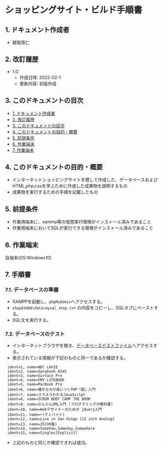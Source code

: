 <!-- omit in toc -->
# ショッピングサイト・ビルド手順書 
 
 <a id="sec1"></a>

## 1. ドキュメント作成者

-  越智陸仁

<a id="sec2"></a>

## 2. 改訂履歴

- 1.0:
  - 作成日時: 2022-02-1
  - 更新内容: 初版作成

<a id="sec3"></a>

## 3. このドキュメントの目次

- [1. ドキュメント作成者](#sec1)
- [2. 改訂履歴](#sec2)
- [3. このドキュメントの目次](#sec3)
- [4. このドキュメントの目的・概要](#sec4)
- [5. 前提条件](#sec5)
- [6. 作業端末](#sec6)
- [7. 作業端末](#sec7)

<a id="sec4"></a>

## 4. このドキュメントの目的・概要

- インターネットショッピングサイトを模して作成した、データベースおよびHTML,php,cssを学ぶために作成した成果物を説明するもの
- 成果物を実行するための手順を記載したもの

<a id="sec5"></a>

## 5. 前提条件

- 作業用端末に、xammp等の仮想実行環境がインストール済みであること
- 作業用端末においてSQLが実行できる環境がインストール済みであること

<a id="sec6"></a>

## 6. 作業端末

自端末(OS:Windows10)

<a id="sec7"></a>

## 7. 手順書

### 7.1. データベースの準備

- XAMPPを起動し、`phpMyAdmin`へアクセスする。
- `shop01008\data\mysql_shop.txt` の内容をコピーし、SQLタブにペーストする。
- SQL文を実行する。

### 7.2. データベースのテスト

- インターネットブラウザを開き、[データベーステストファイル](http://localhost/shop01008/data/dbconfirm.php)へアクセスする。
- 表示されている情報が下記のものと同一であるか確認する。

 ```
  ident=1, name=NEC LAVIE
  ident=2, name=dynabook AZ45
  ident=3, name=Surface Pro
  ident=4, name=FMV LIFEBOOK
  ident=5, name=MacBook Pro
  ident=6, name=確かな力が身につくPHP「超」入門
  ident=7, name=スラスラわかるJavaScript
  ident=8, name=SCRUM BOOT CAMP THE BOOK
  ident=9, name=かんたんUML入門 (プログラミングの教科書)
  ident=10, name=Webデザイナーのための jQuery入門
  ident=11, name=÷(ディバイド)
  ident=12, name=Live in San Diego [12 inch Analog]
  ident=13, name=25(UK盤)
  ident=14, name=Somehow,Someday,Somewhere
  ident=15, name=Singles[Explicit]
  ```
- 上記のものと同じか確認できれば成功。